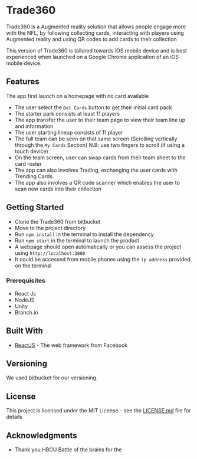 
# Trade360

Trade360 is a Augmented reality solution that allows people engage more with the NFL, by following collecting cards, interacting with players using Augmented reality and using QR codes to add cards to their collection

This version of Trade360 is tailored towards iOS mobile device and is best experienced when launched on a Google Chrome application of an iOS mobile device.



## Features

The app first launch on a homepage with no card available
- The user select the `Get Cards` button to get their initial card pack
- The starter park consists at least 11 players
- The app transfer the user to their team page to view their team line up and information
- The user starting lineup consists of 11 player
- The full team can be seen on that same screen (Scrolling vertically through the `My Cards` Section) N.B: use two fingers to scroll (if using a touch device)
- On the team screen, user can swap cards from their team sheet to the card roster
- The app can also involves Trading, exchanging the user cards with Trending Cards.
- The app also involves a QR code scanner which enables the user to scan new cards into their collection

## Getting Started

- Clone the Trade360 from bitbucket
- Move to the project directory
- Run `npm install` in the terminal to install the dependency
- Run `npm start` in the terminal to launch the product
- A webpage should open automatically or you can assess the project using `http://localhost:3000`
- It could be accessed from mobile phones using the `ip address` provided on the terminal

### Prerequisites

- React Js
- NodeJS
- Unity
- Branch.io


## Built With

* [ReactJS](https://reactjs.org/) - The web framework from Facebook

## Versioning

We used bitbucket for our versioning.

## License

This project is licensed under the MIT License - see the [LICENSE.md](LICENSE.md) file for details

## Acknowledgments

* Thank you HBCU Battle of the brains for the
